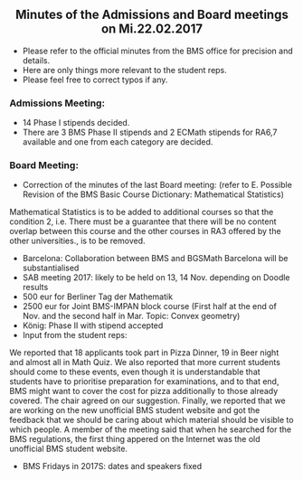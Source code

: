 ## <center> Minutes of the Admissions and Board meetings on Mi.22.02.2017 </center>

- Please refer to the official minutes from the BMS office for precision and details.
- Here are only things more relevant to the student reps.
- Please feel free to correct typos if any.

### Admissions Meeting:

- 14 Phase I stipends decided.
- There are 3 BMS Phase II stipends and 2 ECMath stipends for RA6,7 available and one from each category are decided.

### Board Meeting:

- Correction of the minutes of the last Board meeting: (refer to E. Possible Revision of the BMS Basic Course Dictionary: Mathematical Statistics)

Mathematical Statistics is to be added to additional courses so that the condition 2, i.e. There must be a guarantee that there will be no content overlap between this course and the other courses in RA3 offered by the other universities., is to be removed.

- Barcelona: Collaboration between BMS and BGSMath Barcelona will be substantialised
- SAB meeting 2017: likely to be held on 13, 14 Nov. depending on Doodle results
- 500 eur for Berliner Tag der Mathematik
- 2500 eur for Joint BMS-IMPAN block course (First half at the end of Nov. and the second half in Mar. Topic: Convex geometry)
- König: Phase II with stipend accepted
- Input from the student reps:

We reported that 18 applicants took part in Pizza Dinner, 19 in Beer night and almost all in Math Quiz.
We also reported that more current students should come to these events, even though it is understandable that students have to prioritise preparation for examinations, and to that end, BMS might want to cover the cost for pizza additionally to those already covered.
The chair agreed on our suggestion.
Finally, we reported that we are working on the new unofficial BMS student website and got the feedback that we should be caring about which material should be visible to which people.
A member of the meeting said that when he searched for the BMS regulations, the first thing appered on the Internet was the old unofficial BMS student website.

- BMS Fridays in 2017S: dates and speakers fixed
